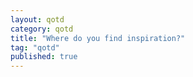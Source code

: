 ```yaml
---
layout: qotd  
category: qotd  
title: "Where do you find inspiration?"  
tag: "qotd"
published: true
---
```

